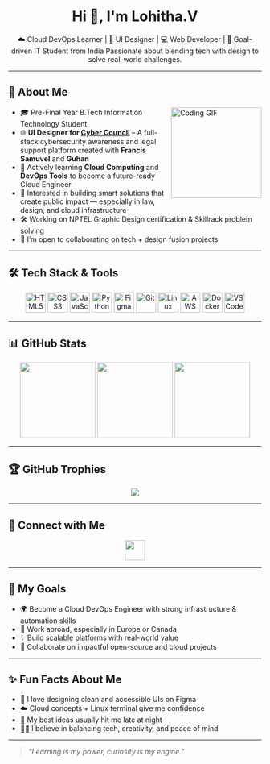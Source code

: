 <h1 align="center">Hi 👋, I'm Lohitha.V</h1>

<p align="center">
  ☁️ Cloud DevOps Learner | 🎨 UI Designer | 💻 Web Developer | 🎯 Goal-driven IT Student from India  
  Passionate about blending tech with design to solve real-world challenges.
</p>

---

## 🚀 About Me

<img align="right" src="https://media3.giphy.com/media/v1.Y2lkPTc5MGI3NjExdGt0bHBhYzYyNW9jcGo5bHF0czZ0cXVuZGtqdjkwbXdidjU3dWFtayZlcD12MV9pbnRlcm5hbF9naWZfYnlfaWQmY3Q9Zw/2sjNMiFTQ4XtiCvgbc/giphy.gif" height="180" alt="Coding GIF" />

- 🎓 Pre-Final Year B.Tech Information Technology Student  
- 🌐 **UI Designer for [Cyber Council](https://cybercouncil.netlify.app)** – A full-stack cybersecurity awareness and legal
  support platform created with **Francis Samuvel** and **Guhan**  
- 📘 Actively learning **Cloud Computing** and **DevOps Tools** to become a future-ready Cloud Engineer  
- 🧠 Interested in building smart solutions that create public impact — especially in law, design, and cloud infrastructure  
- 🛠️ Working on NPTEL Graphic Design certification & Skillrack problem solving  
- 💬 I’m open to collaborating on tech + design fusion projects  

---

## 🛠️ Tech Stack & Tools

<p align="center">
  <img src="https://cdn.jsdelivr.net/gh/devicons/devicon/icons/html5/html5-original.svg" height="40" alt="HTML5" />
  <img src="https://cdn.jsdelivr.net/gh/devicons/devicon/icons/css3/css3-original.svg" height="40" alt="CSS3" />
  <img src="https://cdn.jsdelivr.net/gh/devicons/devicon/icons/javascript/javascript-original.svg" height="40" alt="JavaScript" />
  <img src="https://cdn.jsdelivr.net/gh/devicons/devicon/icons/python/python-original.svg" height="40" alt="Python" />
  <img src="https://cdn.simpleicons.org/figma/F24E1E" height="40" alt="Figma" />
  <img src="https://cdn.jsdelivr.net/gh/devicons/devicon/icons/git/git-original.svg" height="40" alt="Git" />
  <img src="https://cdn.jsdelivr.net/gh/devicons/devicon/icons/linux/linux-original.svg" height="40" alt="Linux" />
  <img src="https://cdn.simpleicons.org/aws/FF9900" height="40" alt="AWS" />
  <img src="https://cdn.simpleicons.org/docker/2496ED" height="40" alt="Docker" />
  <img src="https://cdn.simpleicons.org/visualstudiocode/007ACC" height="40" alt="VSCode" />
</p>

---

## 📊 GitHub Stats

<p align="center">
  <img src="https://github-readme-stats.vercel.app/api?username=Lohithav05&show_icons=true&theme=dark&include_all_commits=true&count_private=true" height="150" />
  <img src="https://streak-stats.demolab.com?user=Lohithav05&theme=dark&hide_border=false&border_radius=5" height="150" />
  <img src="https://github-readme-stats.vercel.app/api/top-langs?username=Lohithav05&layout=compact&theme=dark&langs_count=6" height="150" />
</p>

---

## 🏆 GitHub Trophies

<p align="center">
  <img src="https://github-profile-trophy.vercel.app/?username=Lohithav05&theme=tokyonight&no-frame=true&column=7&margin-w=10&margin-h=10" />
</p>

---

## 🔗 Connect with Me

<p align="center">
  <a href="https://www.linkedin.com/in/lohitha-vengatesan-805671293" target="_blank">
    <img src="https://img.shields.io/static/v1?message=LinkedIn&logo=linkedin&label=&color=0077B5&logoColor=white&labelColor=&style=for-the-badge" height="40" />
  </a>
  <!-- Add your links here as you prefer -->
  <!-- <a href="https://instagram.com/yourprofile" target="_blank">...</a> -->
  <!-- <a href="mailto:yourmail@gmail.com" target="_blank">...</a> -->
</p>

---

## 🎯 My Goals

- 🌍 Become a Cloud DevOps Engineer with strong infrastructure & automation skills  
- 🧳 Work abroad, especially in Europe or Canada  
- 💡 Build scalable platforms with real-world value  
- 🤝 Collaborate on impactful open-source and cloud projects  

---

## ✨ Fun Facts About Me

- 🎨 I love designing clean and accessible UIs on Figma  
- ☁️ Cloud concepts + Linux terminal give me confidence  
- 🌙 My best ideas usually hit me late at night  
- 🧘‍♀️ I believe in balancing tech, creativity, and peace of mind  

---

> _“Learning is my power, curiosity is my engine.”_

